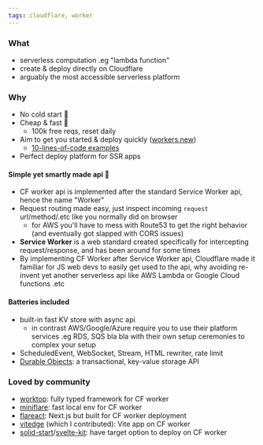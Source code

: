 ```yaml
---
tags: cloudflare, worker
---
```


### What
- serverless computation .eg "lambda function"
- create & deploy directly on Cloudflare
- arguably the most accessible serverless platform

### Why
- No cold start 🚀
- Cheap & fast 💸
    - 100k free reqs, reset daily
- Aim to get you started & deploy quickly ([workers.new](https://workers.new/))
    - [10-lines-of-code examples](https://developers.cloudflare.com/workers/examples)
- Perfect deploy platform for SSR apps

#### Simple yet smartly made api 🎯
- CF worker api is implemented after the standard Service Worker api, hence the name "Worker"
- Request routing made easy, just inspect incoming `request` url/method/.etc like you normally did on browser
    - for AWS you'll have to mess with Route53 to get the right behavior (and eventually got slapped with CORS issues)
- **Service Worker** is a web standard created specifically for intercepting request/response, and has been around for some times
- By implementing CF Worker after Service Worker api, Cloudflare made it familiar for JS web devs to easily get used to the api, why avoiding re-invent yet another serverless api like AWS Lambda or Google Cloud functions .etc

#### Batteries included
- built-in fast KV store with async api
    - in contrast AWS/Google/Azure require you to use their platform services .eg RDS, SQS bla bla with their own setup ceremonies to complex your setup
- ScheduledEvent, WebSocket, Stream, HTML rewriter, rate limit
- [Durable Objects](https://developers.cloudflare.com/workers/runtime-apis/durable-objects): a transactional, key-value storage API

### Loved by community
- [worktop](https://github.com/lukeed/worktop): fully typed framework for CF worker
- [miniflare](https://github.com/mrbbot/miniflare): fast local env for CF worker
- [flareact](https://flareact.com/): Next.js but built for CF worker deployment
- [vitedge](https://github.com/frandiox/vitedge) (which I contributed): Vite app on CF worker
- [solid-start](https://github.com/solidjs/solid-start)/[svelte-kit](https://kit.svelte.dev/): have target option to deploy on CF worker